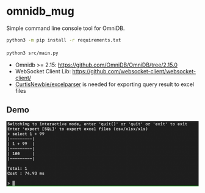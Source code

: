 # omnidb_mug

Simple command line console tool for OmniDB.

```sh
python3 -m pip install -r requirements.txt

python3 src/main.py
```

- Omnidb >= 2.15: https://github.com/OmniDB/OmniDB/tree/2.15.0
- WebSocket Client Lib: https://github.com/websocket-client/websocket-client/
- [CurtisNewbie/excelparser](https://github.com/CurtisNewbie/excelparser) is needed for exporting query result to excel files

## Demo

<img src="demo/demo1.jpeg" alt="demo1" width="600">
